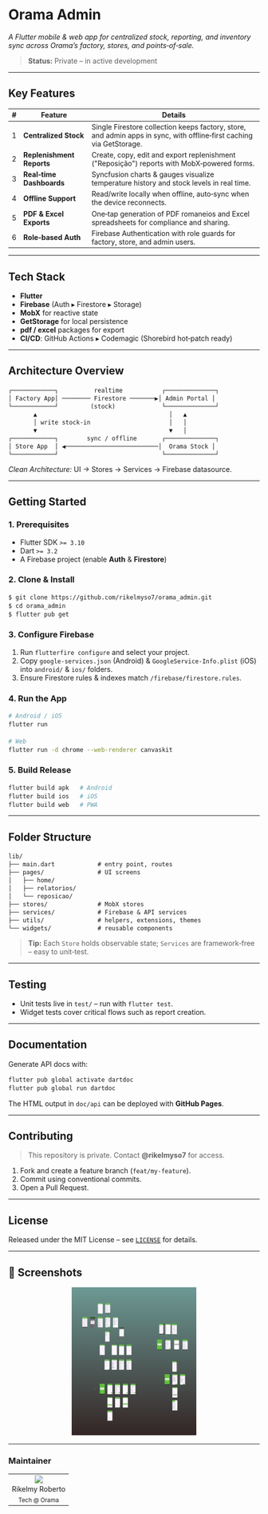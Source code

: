 # Orama Admin

_A Flutter mobile & web app for centralized stock, reporting, and inventory sync across Orama’s factory, stores, and points‑of‑sale._

> **Status:** Private – in active development 

---

## Key Features

| # | Feature | Details |
|---|----------|---------|
| 1 | **Centralized Stock** | Single Firestore collection keeps factory, store, and admin apps in sync, with offline‑first caching via GetStorage. |
| 2 | **Replenishment Reports** | Create, copy, edit and export replenishment ("Reposição") reports with MobX‑powered forms. |
| 3 | **Real‑time Dashboards** | Syncfusion charts & gauges visualize temperature history and stock levels in real time. |
| 4 | **Offline Support** | Read/write locally when offline, auto‑sync when the device reconnects. |
| 5 | **PDF & Excel Exports** | One‑tap generation of PDF romaneios and Excel spreadsheets for compliance and sharing. |
| 6 | **Role‑based Auth** | Firebase Authentication with role guards for factory, store, and admin users. |

---

## Tech Stack

- **Flutter**
- **Firebase** (Auth ▸ Firestore ▸ Storage)  
- **MobX** for reactive state  
- **GetStorage** for local persistence  
- **pdf / excel** packages for export  
- **CI/CD**: GitHub Actions ▸ Codemagic (Shorebird hot‑patch ready)

---

## Architecture Overview

```
┌────────────┐          realtime           ┌──────────────┐
│ Factory App│ ──────── Firestore ───────▶│ Admin Portal │
└────────────┘         (stock)             └──────────────┘
       ▲                                     │   ▲
       │ write stock‑in                      │   │
       ▼                                     ▼   │
┌────────────┐        sync / offline       ┌──────────────┐
│ Store App  │ ◀──────────────────────────│  Orama Stock │
└────────────┘                             └──────────────┘
```

*Clean Architecture:* UI → Stores → Services → Firebase datasource.

---

## Getting Started

### 1. Prerequisites

- Flutter SDK `>= 3.10`
- Dart `>= 3.2`
- A Firebase project (enable **Auth** & **Firestore**)

### 2. Clone & Install

```bash
$ git clone https://github.com/rikelmyso7/orama_admin.git
$ cd orama_admin
$ flutter pub get
```

### 3. Configure Firebase

1. Run `flutterfire configure` and select your project.  
2. Copy `google-services.json` (Android) & `GoogleService-Info.plist` (iOS) into `android/` & `ios/` folders.  
3. Ensure Firestore rules & indexes match `/firebase/firestore.rules`.

### 4. Run the App

```bash
# Android / iOS
flutter run

# Web
flutter run -d chrome --web-renderer canvaskit
```

### 5. Build Release

```bash
flutter build apk   # Android
flutter build ios   # iOS
flutter build web   # PWA
```

---

## Folder Structure

```
lib/
├── main.dart            # entry point, routes
├── pages/               # UI screens
│   ├── home/
│   ├── relatorios/
│   └── reposicao/
├── stores/              # MobX stores
├── services/            # Firebase & API services
├── utils/               # helpers, extensions, themes
└── widgets/             # reusable components
```

> **Tip:** Each `Store` holds observable state; `Services` are framework‑free – easy to unit‑test.

---

## Testing

- Unit tests live in `test/` – run with `flutter test`.
- Widget tests cover critical flows such as report creation.

---

## Documentation

Generate API docs with:

```bash
flutter pub global activate dartdoc
flutter pub global run dartdoc
```

The HTML output in `doc/api` can be deployed with **GitHub Pages**.

---

## Contributing

> This repository is private. Contact **@rikelmyso7** for access.

1. Fork and create a feature branch (`feat/my-feature`).
2. Commit using conventional commits.
3. Open a Pull Request.

---

## License

Released under the MIT License – see [`LICENSE`](LICENSE) for details.

---

## 📸 Screenshots

<p align="center">
  <img src="lib/docs/screenshots/orama.png" width="250" />
</p>

---

### Maintainer

<table>
  <tr>
    <td align="center"><img src="https://avatars.githubusercontent.com/u/000000?v=4" width="80" /><br/>Rikelmy Roberto<br/><sub>Tech @ Orama</sub></td>
  </tr>
</table>
